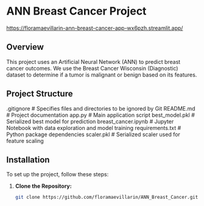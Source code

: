 # ANN Breast Cancer Project

https://floramaevillarin-ann-breast-cancer-app-wx6pzh.streamlit.app/

## Overview

This project uses an Artificial Neural Network (ANN) to predict breast cancer outcomes. We use the Breast Cancer Wisconsin (Diagnostic) dataset to determine if a tumor is malignant or benign based on its features.

## Project Structure

.gitignore           # Specifies files and directories to be ignored by Git
README.md            # Project documentation
app.py               # Main application script
best_model.pkl       # Serialized best model for prediction
breast_cancer.ipynb  # Jupyter Notebook with data exploration and model training
requirements.txt     # Python package dependencies
scaler.pkl           # Serialized scaler used for feature scaling

## Installation

To set up the project, follow these steps:

1. **Clone the Repository:**

   ```bash
   git clone https://github.com/floramaevillarin/ANN_Breast_Cancer.git

